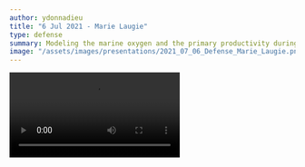 ```yaml
---
author: ydonnadieu
title: "6 Jul 2021 - Marie Laugie"
type: defense
summary: Modeling the marine oxygen and the primary productivity during the Cenomanian Turonian using IPSL-CM5A2
image: "/assets/images/presentations/2021_07_06_Defense_Marie_Laugie.png"
---
```


<video src="https://nuage.osupytheas.fr/s/F2j6NbL6nFpYP68/download/Laugie-PhD-Defense.mp4" type="video/mp4" controls="controls" style="max-width: 730px;">
</video>

